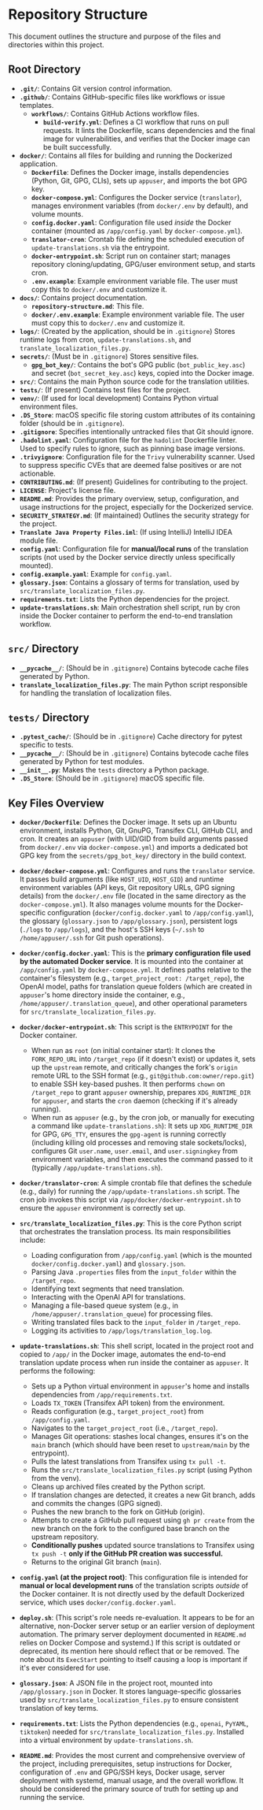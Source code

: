 # Repository Structure

This document outlines the structure and purpose of the files and directories within this project.

## Root Directory

- **`.git/`**: Contains Git version control information.
- **`.github/`**: Contains GitHub-specific files like workflows or issue templates.
  - **`workflows/`**: Contains GitHub Actions workflow files.
    - **`build-verify.yml`**: Defines a CI workflow that runs on pull requests. It lints the Dockerfile, scans dependencies and the final image for vulnerabilities, and verifies that the Docker image can be built successfully.
- **`docker/`**: Contains all files for building and running the Dockerized application.
  - **`Dockerfile`**: Defines the Docker image, installs dependencies (Python, Git, GPG, CLIs), sets up `appuser`, and imports the bot GPG key.
  - **`docker-compose.yml`**: Configures the Docker service (`translator`), manages environment variables (from `docker/.env` by default), and volume mounts.
  - **`config.docker.yaml`**: Configuration file used *inside* the Docker container (mounted as `/app/config.yaml` by `docker-compose.yml`).
  - **`translator-cron`**: Crontab file defining the scheduled execution of `update-translations.sh` via the entrypoint.
  - **`docker-entrypoint.sh`**: Script run on container start; manages repository cloning/updating, GPG/user environment setup, and starts cron.
  - **`.env.example`**: Example environment variable file. The user must copy this to `docker/.env` and customize it.
- **`docs/`**: Contains project documentation.
  - **`repository-structure.md`**: This file.
  - **`docker/.env.example`**: Example environment variable file. The user must copy this to `docker/.env` and customize it.
- **`logs/`**: (Created by the application, should be in `.gitignore`) Stores runtime logs from cron, `update-translations.sh`, and `translate_localization_files.py`.
- **`secrets/`**: (Must be in `.gitignore`) Stores sensitive files.
  - **`gpg_bot_key/`**: Contains the bot's GPG public (`bot_public_key.asc`) and secret (`bot_secret_key.asc`) keys, copied into the Docker image.
- **`src/`**: Contains the main Python source code for the translation utilities.
- **`tests/`**: (If present) Contains test files for the project.
- **`venv/`**: (If used for local development) Contains Python virtual environment files.
- **`.DS_Store`**: macOS specific file storing custom attributes of its containing folder (should be in `.gitignore`).
- **`.gitignore`**: Specifies intentionally untracked files that Git should ignore.
- **`.hadolint.yaml`**: Configuration file for the `hadolint` Dockerfile linter. Used to specify rules to ignore, such as pinning base image versions.
- **`.trivyignore`**: Configuration file for the `Trivy` vulnerability scanner. Used to suppress specific CVEs that are deemed false positives or are not actionable.
- **`CONTRIBUTING.md`**: (If present) Guidelines for contributing to the project.
- **`LICENSE`**: Project's license file.
- **`README.md`**: Provides the primary overview, setup, configuration, and usage instructions for the project, especially for the Dockerized service.
- **`SECURITY_STRATEGY.md`**: (If maintained) Outlines the security strategy for the project.
- **`Translate Java Property Files.iml`**: (If using IntelliJ) IntelliJ IDEA module file.
- **`config.yaml`**: Configuration file for **manual/local runs** of the translation scripts (not used by the Docker service directly unless specifically mounted).
- **`config.example.yaml`**: Example for `config.yaml`.
- **`glossary.json`**: Contains a glossary of terms for translation, used by `src/translate_localization_files.py`.
- **`requirements.txt`**: Lists the Python dependencies for the project.
- **`update-translations.sh`**: Main orchestration shell script, run by cron inside the Docker container to perform the end-to-end translation workflow.

## `src/` Directory

- **`__pycache__/`**: (Should be in `.gitignore`) Contains bytecode cache files generated by Python.
- **`translate_localization_files.py`**: The main Python script responsible for handling the translation of localization files.

## `tests/` Directory

- **`.pytest_cache/`**: (Should be in `.gitignore`) Cache directory for pytest specific to tests.
- **`__pycache__/`**: (Should be in `.gitignore`) Contains bytecode cache files generated by Python for test modules.
- **`__init__.py`**: Makes the `tests` directory a Python package.
- **`.DS_Store`**: (Should be in `.gitignore`) macOS specific file.

## Key Files Overview

- **`docker/Dockerfile`**: Defines the Docker image. It sets up an Ubuntu environment, installs Python, Git, GnuPG, Transifex CLI, GitHub CLI, and cron. It creates an `appuser` (with UID/GID from build arguments passed from `docker/.env` via `docker-compose.yml`) and imports a dedicated bot GPG key from the `secrets/gpg_bot_key/` directory in the build context.

- **`docker/docker-compose.yml`**: Configures and runs the `translator` service. It passes build arguments (like `HOST_UID`, `HOST_GID`) and runtime environment variables (API keys, Git repository URLs, GPG signing details) from the `docker/.env` file (located in the same directory as the `docker-compose.yml`). It also manages volume mounts for the Docker-specific configuration (`docker/config.docker.yaml` to `/app/config.yaml`), the glossary (`glossary.json` to `/app/glossary.json`), persistent logs (`./logs` to `/app/logs`), and the host's SSH keys (`~/.ssh` to `/home/appuser/.ssh` for Git push operations).

- **`docker/config.docker.yaml`**: This is the **primary configuration file used by the automated Docker service**. It is mounted into the container at `/app/config.yaml` by `docker-compose.yml`. It defines paths relative to the container's filesystem (e.g., `target_project_root: /target_repo`), the OpenAI model, paths for translation queue folders (which are created in `appuser`'s home directory inside the container, e.g., `/home/appuser/.translation_queue`), and other operational parameters for `src/translate_localization_files.py`.

- **`docker/docker-entrypoint.sh`**: This script is the `ENTRYPOINT` for the Docker container.
    - When run as `root` (on initial container start): It clones the `FORK_REPO_URL` into `/target_repo` (if it doesn't exist) or updates it, sets up the `upstream` remote, and critically changes the fork's `origin` remote URL to the SSH format (e.g., `git@github.com:owner/repo.git`) to enable SSH key-based pushes. It then performs `chown` on `/target_repo` to grant `appuser` ownership, prepares `XDG_RUNTIME_DIR` for `appuser`, and starts the `cron` daemon (checking if it's already running).
    - When run as `appuser` (e.g., by the cron job, or manually for executing a command like `update-translations.sh`): It sets up `XDG_RUNTIME_DIR` for GPG, `GPG_TTY`, ensures the `gpg-agent` is running correctly (including killing old processes and removing stale sockets/locks), configures Git `user.name`, `user.email`, and `user.signingkey` from environment variables, and then executes the command passed to it (typically `/app/update-translations.sh`).

- **`docker/translator-cron`**: A simple crontab file that defines the schedule (e.g., daily) for running the `/app/update-translations.sh` script. The cron job invokes this script via `/app/docker/docker-entrypoint.sh` to ensure the `appuser` environment is correctly set up.

- **`src/translate_localization_files.py`**: This is the core Python script that orchestrates the translation process. Its main responsibilities include:
    - Loading configuration from `/app/config.yaml` (which is the mounted `docker/config.docker.yaml`) and `glossary.json`.
    - Parsing Java `.properties` files from the `input_folder` within the `/target_repo`.
    - Identifying text segments that need translation.
    - Interacting with the OpenAI API for translations.
    - Managing a file-based queue system (e.g., in `/home/appuser/.translation_queue`) for processing files.
    - Writing translated files back to the `input_folder` in `/target_repo`.
    - Logging its activities to `/app/logs/translation_log.log`.

- **`update-translations.sh`**: This shell script, located in the project root and copied to `/app/` in the Docker image, automates the end-to-end translation update process when run inside the container as `appuser`. It performs the following:
    - Sets up a Python virtual environment in `appuser`'s home and installs dependencies from `/app/requirements.txt`.
    - Loads `TX_TOKEN` (Transifex API token) from the environment.
    - Reads configuration (e.g., `target_project_root`) from `/app/config.yaml`.
    - Navigates to the `target_project_root` (i.e., `/target_repo`).
    - Manages Git operations: stashes local changes, ensures it's on the `main` branch (which should have been reset to `upstream/main` by the entrypoint).
    - Pulls the latest translations from Transifex using `tx pull -t`.
    - Runs the `src/translate_localization_files.py` script (using Python from the venv).
    - Cleans up archived files created by the Python script.
    - If translation changes are detected, it creates a new Git branch, adds and commits the changes (GPG signed).
    - Pushes the new branch to the fork on GitHub (origin).
    - Attempts to create a GitHub pull request using `gh pr create` from the new branch on the fork to the configured base branch on the upstream repository.
    - **Conditionally pushes** updated source translations to Transifex using `tx push -t` **only if the GitHub PR creation was successful.**
    - Returns to the original Git branch (`main`).

- **`config.yaml` (at the project root)**: This configuration file is intended for **manual or local development runs** of the translation scripts *outside* of the Docker container. It is not directly used by the default Dockerized service, which uses `docker/config.docker.yaml`.

- **`deploy.sh`**: (This script's role needs re-evaluation. It appears to be for an alternative, non-Docker server setup or an earlier version of deployment automation. The primary server deployment documented in `README.md` relies on Docker Compose and systemd.) If this script is outdated or deprecated, its mention here should reflect that or be removed. The note about its `ExecStart` pointing to itself causing a loop is important if it's ever considered for use.

- **`glossary.json`**: A JSON file in the project root, mounted into `/app/glossary.json` in Docker. It stores language-specific glossaries used by `src/translate_localization_files.py` to ensure consistent translation of key terms.

- **`requirements.txt`**: Lists the Python dependencies (e.g., `openai`, `PyYAML`, `tiktoken`) needed for `src/translate_localization_files.py`. Installed into a virtual environment by `update-translations.sh`.

- **`README.md`**: Provides the most current and comprehensive overview of the project, including prerequisites, setup instructions for Docker, configuration of `.env` and GPG/SSH keys, Docker usage, server deployment with systemd, manual usage, and the overall workflow. It should be considered the primary source of truth for setting up and running the service. 